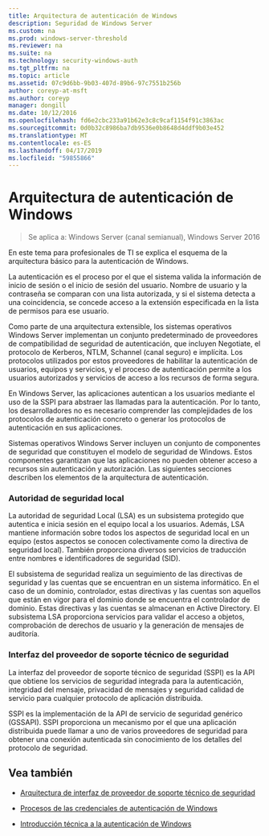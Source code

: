 ```yaml
---
title: Arquitectura de autenticación de Windows
description: Seguridad de Windows Server
ms.custom: na
ms.prod: windows-server-threshold
ms.reviewer: na
ms.suite: na
ms.technology: security-windows-auth
ms.tgt_pltfrm: na
ms.topic: article
ms.assetid: 07c9d6bb-9b03-407d-89b6-97c7551b256b
author: coreyp-at-msft
ms.author: coreyp
manager: dongill
ms.date: 10/12/2016
ms.openlocfilehash: fd6e2cbc233a91b62e3c8c9caf1154f91c3863ac
ms.sourcegitcommit: 0d0b32c8986ba7db9536e0b8648d4ddf9b03e452
ms.translationtype: MT
ms.contentlocale: es-ES
ms.lasthandoff: 04/17/2019
ms.locfileid: "59855866"
---
```

# <a name="windows-authentication-architecture"></a>Arquitectura de autenticación de Windows

>Se aplica a: Windows Server (canal semianual), Windows Server 2016

En este tema para profesionales de TI se explica el esquema de la arquitectura básico para la autenticación de Windows.

La autenticación es el proceso por el que el sistema valida la información de inicio de sesión o el inicio de sesión del usuario. Nombre de usuario y la contraseña se comparan con una lista autorizada, y si el sistema detecta a una coincidencia, se concede acceso a la extensión especificada en la lista de permisos para ese usuario.

Como parte de una arquitectura extensible, los sistemas operativos Windows Server implementan un conjunto predeterminado de proveedores de compatibilidad de seguridad de autenticación, que incluyen Negotiate, el protocolo de Kerberos, NTLM, Schannel (canal seguro) e implícita. Los protocolos utilizados por estos proveedores de habilitar la autenticación de usuarios, equipos y servicios, y el proceso de autenticación permite a los usuarios autorizados y servicios de acceso a los recursos de forma segura.

En Windows Server, las aplicaciones autentican a los usuarios mediante el uso de la SSPI para abstraer las llamadas para la autenticación. Por lo tanto, los desarrolladores no es necesario comprender las complejidades de los protocolos de autenticación concreto o generar los protocolos de autenticación en sus aplicaciones.

Sistemas operativos Windows Server incluyen un conjunto de componentes de seguridad que constituyen el modelo de seguridad de Windows. Estos componentes garantizan que las aplicaciones no pueden obtener acceso a recursos sin autenticación y autorización. Las siguientes secciones describen los elementos de la arquitectura de autenticación.

### <a name="local-security-authority"></a>Autoridad de seguridad local
La autoridad de seguridad Local (LSA) es un subsistema protegido que autentica e inicia sesión en el equipo local a los usuarios. Además, LSA mantiene información sobre todos los aspectos de seguridad local en un equipo (estos aspectos se conocen colectivamente como la directiva de seguridad local). También proporciona diversos servicios de traducción entre nombres e identificadores de seguridad (SID).

El subsistema de seguridad realiza un seguimiento de las directivas de seguridad y las cuentas que se encuentran en un sistema informático. En el caso de un dominio, controlador, estas directivas y las cuentas son aquellos que están en vigor para el dominio donde se encuentra el controlador de dominio. Estas directivas y las cuentas se almacenan en Active Directory. El subsistema LSA proporciona servicios para validar el acceso a objetos, comprobación de derechos de usuario y la generación de mensajes de auditoría.

### <a name="security-support-provider-interface"></a>Interfaz del proveedor de soporte técnico de seguridad
La interfaz del proveedor de soporte técnico de seguridad (SSPI) es la API que obtiene los servicios de seguridad integrada para la autenticación, integridad del mensaje, privacidad de mensajes y seguridad calidad de servicio para cualquier protocolo de aplicación distribuida.

SSPI es la implementación de la API de servicio de seguridad genérico (GSSAPI). SSPI proporciona un mecanismo por el que una aplicación distribuida puede llamar a uno de varios proveedores de seguridad para obtener una conexión autenticada sin conocimiento de los detalles del protocolo de seguridad.

## <a name="see-also"></a>Vea también

-   [Arquitectura de interfaz de proveedor de soporte técnico de seguridad](security-support-provider-interface-architecture.md)

-   [Procesos de las credenciales de autenticación de Windows](credentials-processes-in-windows-authentication.md)

-   [Introducción técnica a la autenticación de Windows](https://technet.microsoft.com/library/dn169029.aspx)


